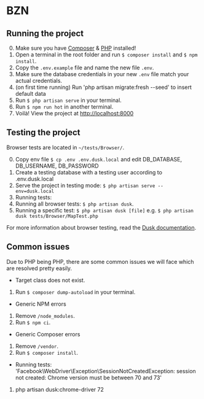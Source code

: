 # BZN

## Running the project
0. Make sure you have [Composer](https://getcomposer.org/) & [PHP](https://www.php.net/downloads) installed!
1. Open a terminal in the root folder and run `$ composer install` and `$ npm install`.
2. Copy the `.env.example` file and name the new file `.env`.
3. Make sure the database credentials in your new `.env` file match your actual credentials.
4. (on first time running) Run 'php artisan migrate:fresh --seed' to insert default data
4. Run `$ php artisan serve` in your terminal.
4. Run `$ npm run hot` in another terminal.
5. Voilà! View the project at [http://localhost:8000](http://localhost:8000)

## Testing the project
Browser tests are located in `~/tests/Browser/`.

0. Copy env file `$ cp .env .env.dusk.local` and edit DB_DATABASE, DB_USERNAME, DB_PASSWORD
1. Create a testing database with a testing user according to .env.dusk.local
2. Serve the project in testing mode: `$ php artisan serve --env=dusk.local`
3. Running tests:
  1. Running all browser tests: `$ php artisan dusk`.
  2. Running a specific test: `$ php artisan dusk [file]` e.g. `$ php artisan dusk tests/Browser/MapTest.php`

For more information about browser testing, read the [Dusk documentation](https://laravel.com/docs/6.x/dusk).

## Common issues
Due to PHP being PHP, there are some common issues we will face which are resolved pretty easily.

- Target class does not exist.
1. Run `$ composer dump-autoload` in your terminal.

- Generic NPM errors
1. Remove `/node_modules`.
2. Run `$ npm ci`.

- Generic Composer errors
1. Remove `/vendor`.
2. Run `$ composer install`.

- Running tests: 'Facebook\WebDriver\Exception\SessionNotCreatedException: session not created: Chrome version must be between 70 and 73'
1. php artisan dusk:chrome-driver 72